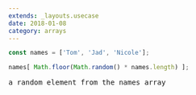 ```yaml
---
extends: _layouts.usecase
date: 2018-01-08
category: arrays
---
```



```javascript
const names = ['Tom', 'Jad', 'Nicole'];

names[ Math.floor(Math.random() * names.length) ];
```

<pre class="output">
a random element from the names array
</pre>